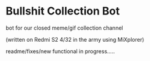 # Bullshit Collection Bot

bot for our closed meme/gif collection channel

(written on Redmi S2 4/32 in the army using MiXplorer)

readme/fixes/new functional in progress.....
